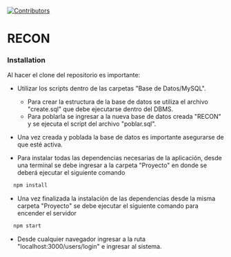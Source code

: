 [![Contributors][contributors-shield]][contributors-url]
# RECON

### Installation
Al hacer el clone del repositorio es importante:
* Utilizar los scripts dentro de las carpetas "Base de Datos/MySQL". 
  * Para crear la estructura de la base de datos se utiliza el archivo "create.sql" que debe ejecutarse dentro del DBMS.
  * Para poblarla se ingresar a la nueva base de datos creada "RECON" y se ejecuta el script del archivo "poblar.sql".
* Una vez creada y poblada la base de datos es importante asegurarse de que esté activa.

* Para instalar todas las dependencias necesarias de la aplicación, desde una terminal se debe ingresar a la carpeta "Proyecto" en donde se deberá ejecutar el siguiente comando
```sh
  npm install
  ```
* Una vez finalizada la instalación de las dependencias desde la misma carpeta "Proyecto" se debe ejecutar el siguiente comando para encender el servidor
```sh
  npm start
  ```
* Desde cualquier navegador ingresar a la ruta "localhost:3000/users/login" e ingresar al sistema.

[contributors-shield]: https://img.shields.io/github/contributors/JR-espacial/RECON.svg?style=for-the-badge
[contributors-url]: https://github.com/JR-espacial/RECON/graphs/contributors
